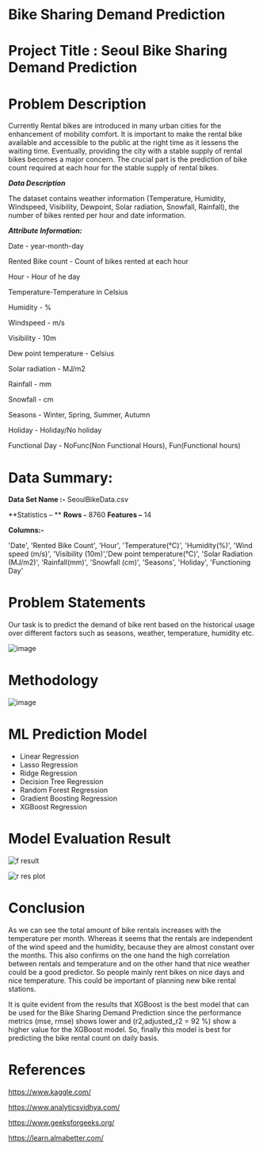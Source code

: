# **Bike Sharing Demand Prediction**

# **Project Title : Seoul Bike Sharing Demand Prediction**

# **Problem Description**

Currently Rental bikes are introduced in many urban cities for the enhancement of mobility comfort. It is important to make the rental bike available and accessible to the public at the right time as it lessens the waiting time. Eventually, providing the city with a stable supply of rental bikes becomes a major concern. The crucial part is the prediction of bike count required at each hour for the stable supply of rental bikes.

***Data Description***

The dataset contains weather information (Temperature, Humidity, Windspeed, Visibility, Dewpoint, Solar radiation, Snowfall, Rainfall), the number of bikes rented per hour and date information.

***Attribute Information:***

Date - year-month-day

Rented Bike count - Count of bikes rented at each hour

Hour - Hour of he day

Temperature-Temperature in Celsius

Humidity - %

Windspeed - m/s

Visibility - 10m

Dew point temperature - Celsius

Solar radiation - MJ/m2

Rainfall - mm

Snowfall - cm

Seasons - Winter, Spring, Summer, Autumn

Holiday - Holiday/No holiday

Functional Day - NoFunc(Non Functional Hours), Fun(Functional hours)

# **Data Summary:**

**Data Set Name :-** SeoulBikeData.csv

**Statistics – **
**Rows -** 8760
**Features –** 14

**Columns:-**

'Date', 'Rented Bike Count', 'Hour', 'Temperature(°C)', 'Humidity(%)', 'Wind speed (m/s)', 'Visibility (10m)','Dew point temperature(°C)',
'Solar Radiation (MJ/m2)', 'Rainfall(mm)', 'Snowfall (cm)', 'Seasons', 'Holiday', 'Functioning Day'

# **Problem Statements**

Our task is to predict the demand of bike rent based on the historical usage over different factors such as seasons, weather, temperature, humidity etc.

![image](https://user-images.githubusercontent.com/101592102/169794048-d2c39944-198c-403a-ad4a-a5ac2e6b4248.png)

# **Methodology**

![image](https://user-images.githubusercontent.com/101592102/169794533-241222d4-66ed-4997-9c10-0b1e0fa598ac.png)

# **ML Prediction Model**

* Linear Regression
* Lasso Regression
* Ridge Regression
* Decision Tree Regression
* Random Forest Regression
* Gradient Boosting Regression
* XGBoost Regression

# **Model Evaluation Result**

![f result](https://user-images.githubusercontent.com/101592102/169795477-3d743f28-e9ef-4e9f-aff3-e3b90aaa1ad9.png)

![r res plot](https://user-images.githubusercontent.com/101592102/169795366-7653a274-9acd-41c3-9d73-0b59c5c841c3.png)

# **Conclusion**

As we can see the total amount of bike rentals increases with the temperature per month. Whereas it seems that the rentals are independent of the wind speed and the humidity, because they are almost constant over the months. This also confirms on the one hand the high correlation between rentals and temperature and on the other hand that nice weather could be a good predictor. So people mainly rent bikes on nice days and nice temperature. This could be important of planning new bike rental stations.

It is quite evident from the results that XGBoost is the best model that can be used for the Bike Sharing Demand Prediction since the performance metrics (mse, rmse) shows lower and (r2,adjusted_r2 = 92 %) show a higher value for the XGBoost model. So, finally this model is best for predicting the bike rental count on daily basis.

# **References**

https://www.kaggle.com/

https://www.analyticsvidhya.com/

https://www.geeksforgeeks.org/

https://learn.almabetter.com/


